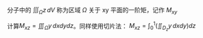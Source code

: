 分子中的 $\iiint_{\Omega} z \, dV$ 称为区域 $\Omega$ 关于 xy 平面的一阶矩，记作 $M_{xy}$ 

计算$M_{xz} = \iiint_\Omega y \,dxdydz$。同样使用切片法：
    $M_{xz} = \int_0^1 \left( \iint_{D_z} y \,dxdy \right) dz$ 